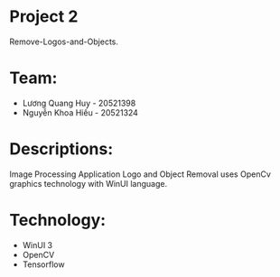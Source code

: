 # Project 2
Remove-Logos-and-Objects.

# Team:
- Lương Quang Huy - 20521398
- Nguyễn Khoa Hiếu - 20521324

# Descriptions:
Image Processing Application Logo and Object Removal uses OpenCv graphics technology with WinUI language.

# Technology:
- WinUI 3
- OpenCV
- Tensorflow